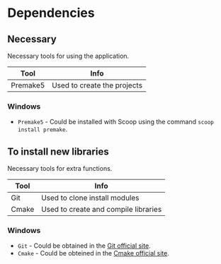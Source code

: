 # Dependencies

## Necessary

Necessary tools for using the application.

| Tool | Info |
|------|---------|
| Premake5 | Used to create the projects |

### Windows

- `Premake5` - Could be installed with Scoop using the command `scoop install premake`.

## To install new libraries

Necessary tools for extra functions.

| Tool | Info |
|------|------|
| Git | Used to clone install modules |
| Cmake | Used to create and compile libraries|


### Windows

- `Git` - Could be obtained in the [Git official site].
- `Cmake` - Could be obteined in the [Cmake official site].

[Git official site]: <https://git-scm.com/>
[Cmake official site]: <https://cmake.org/>